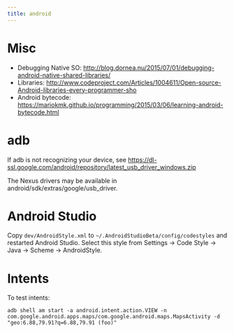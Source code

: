 ```yaml
---
title: android
---
```

# Misc

* Debugging Native SO: http://blog.dornea.nu/2015/07/01/debugging-android-native-shared-libraries/
* Libraries: http://www.codeproject.com/Articles/1004611/Open-source-Android-libraries-every-programmer-sho
* Android bytecode: https://mariokmk.github.io/programming/2015/03/06/learning-android-bytecode.html

# adb

If adb is not recognizing your device, see https://dl-ssl.google.com/android/repository/latest_usb_driver_windows.zip

The Nexus drivers may be available in android/sdk/extras/google/usb_driver.

# Android Studio

Copy `dev/AndroidStyle.xml` to `~/.AndroidStudioBeta/config/codestyles` and restarted Android Studio.
Select this style from Settings -> Code Style -> Java -> Scheme -> AndroidStyle.

# Intents

To test intents:

    adb shell am start -a android.intent.action.VIEW -n com.google.android.apps.maps/com.google.android.maps.MapsActivity -d "geo:6.88,79.91?q=6.88,79.91 (foo)"
